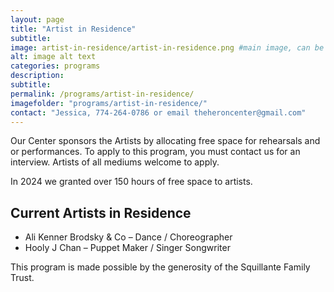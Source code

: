 ```yaml
---
layout: page
title: "Artist in Residence"
subtitle:
image: artist-in-residence/artist-in-residence.png #main image, can be a link or a file in assets/img/portfolio
alt: image alt text
categories: programs
description:
subtitle:
permalink: /programs/artist-in-residence/
imagefolder: "programs/artist-in-residence/"
contact: "Jessica, 774-264-0786 or email theheroncenter@gmail.com"
---
```


Our Center sponsors the Artists by allocating free space for rehearsals and or performances. To apply to this program, you must contact us for an interview.
Artists of all mediums welcome to apply. 

In 2024 we granted over 150 hours of free space to artists. 


## Current Artists in Residence

- Ali Kenner Brodsky & Co – Dance / Choreographer
- Hooly J Chan – Puppet Maker / Singer Songwriter

 
This program is made possible by the generosity of the Squillante Family Trust.
